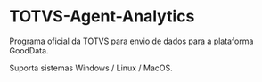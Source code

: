 # TOTVS-Agent-Analytics
Programa oficial da TOTVS para envio de dados para a plataforma GoodData.

Suporta sistemas Windows / Linux / MacOS.